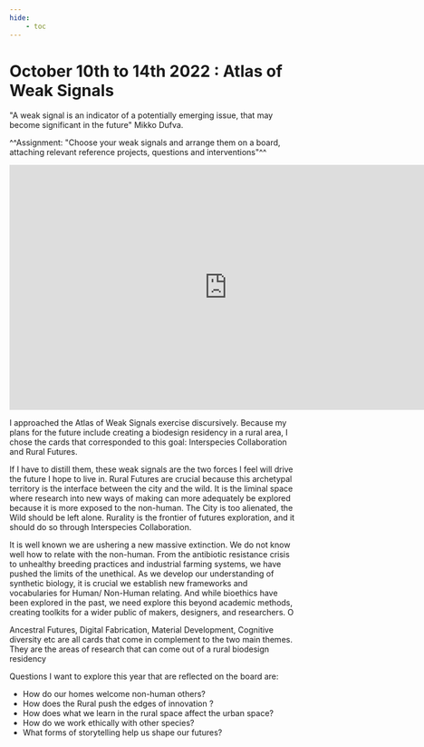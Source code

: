 ```yaml
---
hide:
    - toc
---
```


# October 10th to 14th 2022 : Atlas of Weak Signals


"A weak signal is an indicator of a potentially emerging issue, that may become significant in the future" Mikko Dufva.


^^Assignment: "Choose your weak signals and arrange them on a board, attaching relevant reference projects, questions and  interventions"^^



<iframe width="768" height="432" src="https://miro.com/app/live-embed/uXjVPOilaV8=/?moveToViewport=1571,-1113,1977,1319&embedId=657727160746" frameborder="0" scrolling="no" allowfullscreen></iframe>

I approached the Atlas of Weak Signals exercise discursively. Because my plans for the future include creating a biodesign residency in a rural area, I chose the cards that corresponded to this goal: Interspecies Collaboration and Rural Futures.

If I have to distill them, these weak signals are the two forces I feel will drive the future I hope to live in. Rural Futures are crucial because this archetypal territory is the interface between the city and the wild. It is the liminal space where research into new ways of making can more adequately be explored because it is more exposed to the non-human. The City is too alienated, the Wild should be left alone. Rurality is the frontier of futures exploration, and it should do so through Interspecies Collaboration.  

It is well known we are ushering a new massive extinction. We do not know well how to relate with the non-human. From the antibiotic resistance crisis to unhealthy breeding practices and industrial farming systems, we have pushed the limits of the unethical. As we develop our understanding of synthetic biology, it is crucial we establish new frameworks and vocabularies for Human/ Non-Human relating. And while bioethics have been explored in the past, we need explore this beyond academic methods, creating toolkits for a wider public of makers, designers, and researchers. O

Ancestral Futures, Digital Fabrication, Material Development, Cognitive diversity etc are all cards that come in complement to the two main themes. They are the areas of research that can come out of a rural biodesign residency

Questions I want to explore this year that are reflected on the board are:

- How do our homes welcome  non-human others?
- How does the Rural push the edges of innovation ?
- How does what we learn in the rural space affect the urban space?
- How do we work ethically with other species?
- What forms of storytelling help us shape our futures?
